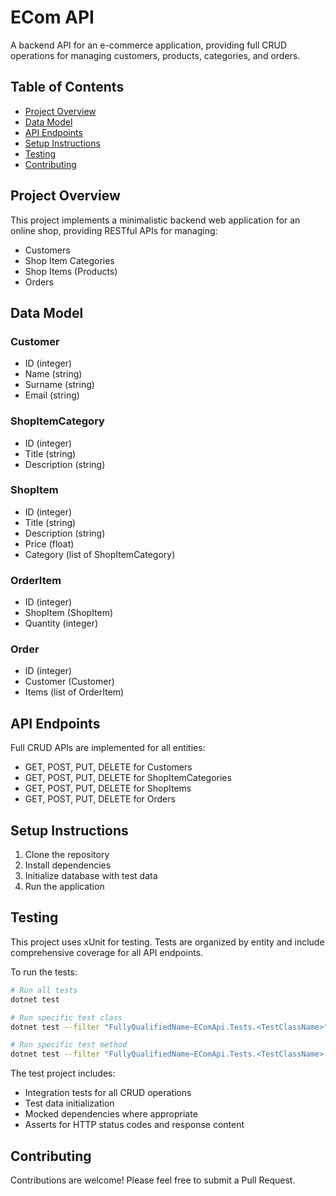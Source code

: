 # ECom API

A backend API for an e-commerce application, providing full CRUD operations for managing customers, products, categories, and orders.

## Table of Contents

- [Project Overview](#project-overview)
- [Data Model](#data-model)
- [API Endpoints](#api-endpoints)
- [Setup Instructions](#setup-instructions)
- [Testing](#testing)
- [Contributing](#contributing)

## Project Overview

This project implements a minimalistic backend web application for an online shop, providing RESTful APIs for managing:
- Customers
- Shop Item Categories
- Shop Items (Products)
- Orders

## Data Model

### Customer
- ID (integer)
- Name (string)
- Surname (string)
- Email (string)

### ShopItemCategory
- ID (integer)
- Title (string)
- Description (string)

### ShopItem
- ID (integer)
- Title (string)
- Description (string)
- Price (float)
- Category (list of ShopItemCategory)

### OrderItem
- ID (integer)
- ShopItem (ShopItem)
- Quantity (integer)

### Order
- ID (integer)
- Customer (Customer)
- Items (list of OrderItem)

## API Endpoints

Full CRUD APIs are implemented for all entities:
- GET, POST, PUT, DELETE for Customers
- GET, POST, PUT, DELETE for ShopItemCategories
- GET, POST, PUT, DELETE for ShopItems
- GET, POST, PUT, DELETE for Orders

## Setup Instructions

1. Clone the repository
2. Install dependencies
3. Initialize database with test data
4. Run the application

## Testing

This project uses xUnit for testing. Tests are organized by entity and include comprehensive coverage for all API endpoints.

To run the tests:

```bash
# Run all tests
dotnet test

# Run specific test class
dotnet test --filter "FullyQualifiedName~EComApi.Tests.<TestClassName>"

# Run specific test method
dotnet test --filter "FullyQualifiedName~EComApi.Tests.<TestClassName>.<TestMethodName>"
```

The test project includes:
- Integration tests for all CRUD operations
- Test data initialization
- Mocked dependencies where appropriate
- Asserts for HTTP status codes and response content

## Contributing

Contributions are welcome! Please feel free to submit a Pull Request.

